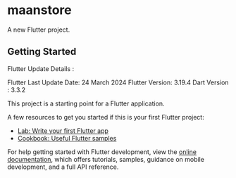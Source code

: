# maanstore

A new Flutter project.

## Getting Started

Flutter Update Details : 

Flutter Last Update Date: 24 March 2024
Flutter Version: 3.19.4
Dart Version : 3.3.2



This project is a starting point for a Flutter application.

A few resources to get you started if this is your first Flutter project:

- [Lab: Write your first Flutter app](https://docs.flutter.dev/get-started/codelab)
- [Cookbook: Useful Flutter samples](https://docs.flutter.dev/cookbook)

For help getting started with Flutter development, view the
[online documentation](https://docs.flutter.dev/), which offers tutorials,
samples, guidance on mobile development, and a full API reference.
